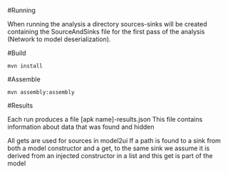 #Running

When running the analysis a directory sources-sinks will be created containing the SourceAndSinks file for the first pass of the analysis (Network to model deserialization).

#Build

```
mvn install
```

#Assemble

```
mvn assembly:assembly
```

#Results

Each run produces a file [apk name]-results.json
This file contains information about data that was found and hidden

All gets are used for sources in model2ui
If a path is found to a sink from both a model constructor and a get, to the same sink we assume it is derived from an injected constructor in a list and this get is part of the model
